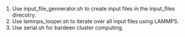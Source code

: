 1. Use input_file_gennerator.sh to create input files in the input_files direcotry.
2. Use lammps_looper.sh to iterate over all input files using LAMMPS.
3. Use serial.sh for bardeen cluster computing.
